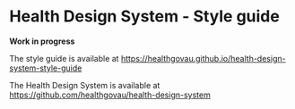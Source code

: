 # Health Design System - Style guide

**Work in progress**

The style guide is available at https://healthgovau.github.io/health-design-system-style-guide

The Health Design System is available at https://github.com/healthgovau/health-design-system

